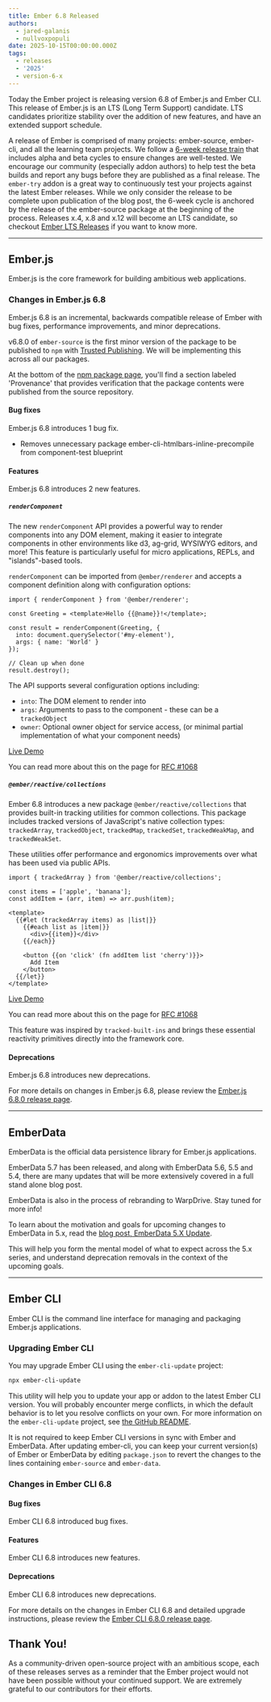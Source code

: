```yaml
---
title: Ember 6.8 Released
authors:
  - jared-galanis
  - nullvoxpopuli
date: 2025-10-15T00:00:00.000Z
tags:
  - releases
  - '2025'
  - version-6-x
---
```


Today the Ember project is releasing version 6.8 of Ember.js and Ember CLI. This release of Ember.js is an LTS (Long Term Support) candidate. LTS candidates prioritize stability over the addition of new features, and have an extended support schedule.

A release of Ember is comprised of many projects: ember-source, ember-cli, and all the learning team projects. We follow a [6-week release train](http://emberjs.com/releases/) that includes alpha and beta cycles to ensure changes are well-tested. We encourage our community (especially addon authors) to help test the beta builds and report any bugs before they are published as a final release. The `ember-try` addon is a great way to continuously test your projects against the latest Ember releases. While we only consider the release to be complete upon publication of the blog post, the 6-week cycle is anchored by the release of the ember-source package at the beginning of the process. Releases x.4, x.8 and x.12 will become an LTS candidate, so checkout [Ember LTS Releases](https://blog.emberjs.com/announcing-embers-first-lts/) if you want to know more.

---

## Ember.js

Ember.js is the core framework for building ambitious web applications.

### Changes in Ember.js 6.8

Ember.js 6.8 is an incremental, backwards compatible release of Ember with bug fixes, performance improvements, and minor deprecations.

v6.8.0 of `ember-source` is the first minor version of the package to be published to `npm` with [Trusted Publishing](https://docs.npmjs.com/trusted-publishers). We will be implementing this across all our packages.

At the bottom of the [npm package page](https://www.npmjs.com/package/ember-source), you'll find a section labeled 'Provenance' that provides verification that the package contents were published from the source repository.

#### Bug fixes

Ember.js 6.8 introduces 1 bug fix.

- Removes unnecessary package ember-cli-htmlbars-inline-precompile from component-test blueprint

#### Features

Ember.js 6.8 introduces 2 new features.

##### `renderComponent`

The new `renderComponent` API provides a powerful way to render components into any DOM element, making it easier to integrate components in other environments like d3, ag-grid, WYSIWYG editors, and more! This feature is particularly useful for micro applications, REPLs, and "islands"-based tools.

`renderComponent` can be imported from `@ember/renderer` and accepts a component definition along with configuration options:

```gjs
import { renderComponent } from '@ember/renderer';

const Greeting = <template>Hello {{@name}}!</template>;

const result = renderComponent(Greeting, {
  into: document.querySelector('#my-element'),
  args: { name: 'World' }
});

// Clean up when done
result.destroy();
```

The API supports several configuration options including:

- `into`: The DOM element to render into
- `args`: Arguments to pass to the component - these can be a `trackedObject`
- `owner`: Optional owner object for service access, (or minimal partial implementation of what your component needs)

[Live Demo](https://limber.glimdown.com/edit?c=JYWwDg9gTgLgBAbzlApgOwCYqgYQuCNdeAXzgDMp84ByAARRACNsB6VTbbGgbgChQkWIjgwoAQwDGAaxQYA8kwBWKSaQpUQtBszaopMYADcUrSRAA2F1YcIBnXnz7m0d%2BG-EwUcALyiJMnKKKmoAFEh8cHDmAK5oMABccAAMADRwkXDAaJKhAJQiHl4AdLHxANTlcGR8JHn8zvbwAGIQEL5wADxe4BaeKAB8mZ3kwCgWGHYoMAOd1gDm6BgDrRCdrAtLQ1FRCAhFKKUQcTAkJJlRnUwxMDCEcISSFsAyPnsHxdmSZyttlevXW6EbZdVijcaTaZDdY9MB9LwDBrkOJqYD3DhYKD5RCZazwcaMYgdDAQSQxEDEUr6LwAUWsFPioRoGGMNHqmQx2DwBCIjNW6SQ2TuSQJDNI7KiqBgMSgaDgouI-HOfG6jDh-RBAGUYP04OJMMgUAZjMAYABPPWoOB2AAW4lQGASTku4ImUxmcxQi0wAwASm0YOtNj6Loh9jqSmVTucdl1AXc5Y9nq93hHDl8fqt-qx48DhmCxm6oZlMntQpyoHkzirWLD4YMgA&format=gjs&shadowdom=on)

You can read more about this on the page for [RFC #1068](https://rfcs.emberjs.com/id/1099-rendercomponent/)

##### `@ember/reactive/collections`

Ember 6.8 introduces a new package `@ember/reactive/collections` that provides built-in tracking utilities for common collections. This package includes tracked versions of JavaScript's native collection types: `trackedArray`, `trackedObject`, `trackedMap`, `trackedSet`, `trackedWeakMap`, and `trackedWeakSet`.

These utilities offer performance and ergonomics improvements over what has been used via public APIs.

```gjs
import { trackedArray } from '@ember/reactive/collections';

const items = ['apple', 'banana'];
const addItem = (arr, item) => arr.push(item);

<template>
  {{#let (trackedArray items) as |list|}}
    {{#each list as |item|}}
      <div>{{item}}</div>
    {{/each}}

    <button {{on 'click' (fn addItem list 'cherry')}}>
      Add Item
    </button>
  {{/let}}
</template>
```

[Live Demo](https://limber.glimdown.com/edit?c=JYWwDg9gTgLgBAbzjKBDAxgawKYBMCCUaAnnAL5wBmUEIcA5AALYgBG2UA9FNhjMADdsndBAA2Y7On4QAdgGd6AbgBQoSLERw55KjTpMW7LiAi5glYB2Vrw0eEkqzd1Wg2ZsOnABbYxYa1UVUQV4YBgWeTgAXjgAbXpUMDBJegAaBlZUWWzUegBdVRD5eFRcXABJCLpYgApUIgzwlgBKGIA%2BOAaoADowAFd5b1rmkBaggB5qlNQI9pU4RAQAYkl4WpQMHAIiVFJR%2BTbUKIAfMWASk7IyBcWl5d50bzhzkq7T0aubu7uJ8wF2ggEKNrhNOP95j8gZxHt5rrdFgi4BNWP0YDAdECdPR0OcsPQ4LUnF1ylUWC8LvAcb4iMR6C1rpCfnB8OU4GSQEiwaj0XImdC1vCwdMxLNsO0gA&format=gjs)

You can read more about this on the page for [RFC #1068](https://rfcs.emberjs.com/id/1068-tracked-collections/)

This feature was inspired by `tracked-built-ins` and brings these essential reactivity primitives directly into the framework core.

#### Deprecations

Ember.js 6.8 introduces <insert number here> new deprecations.

For more details on changes in Ember.js 6.8, please review the [Ember.js 6.8.0 release page](https://github.com/emberjs/ember.js/releases/tag/v6.8.0-ember-source).

---

## EmberData

EmberData is the official data persistence library for Ember.js applications.

EmberData 5.7 has been released, and along with EmberData 5.6, 5.5 and 5.4, there are many updates that will be more extensively covered in a full stand alone blog post.

EmberData is also in the process of rebranding to WarpDrive. Stay tuned for more info!

To learn about the motivation and goals for upcoming changes to EmberData in 5.x,
read the [blog post, EmberData 5.X Update](https://blog.emberjs.com/ember-data-5-x-update-2023-04-15/).

<!-- alex ignore retext-equality -->

This will help you form the mental model of what to expect across the 5.x series,
and understand deprecation removals in the context of the upcoming goals.

---

## Ember CLI

Ember CLI is the command line interface for managing and packaging Ember.js applications.

### Upgrading Ember CLI

You may upgrade Ember CLI using the `ember-cli-update` project:

```bash
npx ember-cli-update
```

This utility will help you to update your app or addon to the latest Ember CLI version. You will probably encounter merge conflicts, in which the default behavior is to let you resolve conflicts on your own. For more information on the `ember-cli-update` project, see [the GitHub README](https://github.com/ember-cli/ember-cli-update).

It is not required to keep Ember CLI versions in sync with Ember and EmberData. After updating ember-cli, you can keep your current version(s) of Ember or EmberData by editing `package.json` to revert the changes to the lines containing `ember-source` and `ember-data`.

### Changes in Ember CLI 6.8

#### Bug fixes

Ember CLI 6.8 introduced <insert number here> bug fixes.

#### Features

Ember CLI 6.8 introduces <insert number here> new features.

#### Deprecations

Ember CLI 6.8 introduces <insert number here> new deprecations.

For more details on the changes in Ember CLI 6.8 and detailed upgrade
instructions, please review the [Ember CLI 6.8.0 release page](https://github.com/ember-cli/ember-cli/releases/tag/v6.8.0-ember-cli).

## Thank You!

As a community-driven open-source project with an ambitious scope, each of these releases serves as a reminder that the Ember project would not have been possible without your continued support. We are extremely grateful to our contributors for their efforts.

